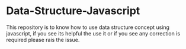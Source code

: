 # Data-Structure-Javascript
This repository is to know how to use data structure concept using javascript, if you see its helpful the use it or if you see any correction is required please rais the issue.
